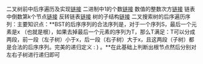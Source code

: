 二叉树前中后序遍历及实现[链接](https://www.cnblogs.com/llguanli/p/7363657.html)
二进制中1的个数[链接](https://blog.csdn.net/kongmin_123/article/details/82053824)
数值的整数次方[链接](https://blog.csdn.net/u011514810/article/details/52754884?utm_source=blogxgwz5)
链表中倒数第k个节点[链接](https://www.cnblogs.com/edisonchou/p/4769164.html)
反转链表[链接](https://blog.csdn.net/qq_38584262/article/details/82821019)
树的子结构[链接](https://www.cnblogs.com/edisonchou/p/4771939.html)
二叉搜索树的后序遍历序列：主要知识点：**BST的后序序列的合法序列是，对于一个序列S，最后一个元素是x （也就是根），如果去掉最后一个元素的序列为T，那么T满足：T可以分成两段，前一段（左子树）小于x，后一段（右子树）大于x，且这两段（子树）都是合法的后序序列。完美的递归定义 : ) 。**在此基础上判断出根节点然后分别对左右子树进行递归即可